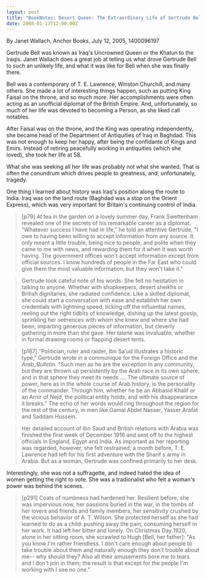 ```yaml
---
layout: post
title: "BookNotes: Desert Queen: The Extraordinary Life of Gertrude Bell: Adventurer, Adviser to Kings, Ally of Lawrence of Arabia"
date: 2008-01-13T12:00:00Z
---
```

By Janet Wallach, Anchor Books, July 12, 2005, 1400096197

Gertrude Bell was known as Iraq's Uncrowned Queen or the Khatun to the
Iraqis.  Janet Wallach does a great job at telling us what drove
Gertrude Bell to such an unlikely life, and what it was like for Bell
when she was finally there.

Bell was a contemporary of T. E. Lawrence, Winston Churchill, and many
others.  She made a lot of interesting things happen, such as putting
King Faisal on the throne, and so much more.  Her accomplishments were
often acting as an unofficial diplomat of the British Empire.  And,
unfortunately, so much of her life was devoted to becoming a Person,
as she liked call notables.

After Faisal was on the throne, and the King was operating
independently, she became head of the Department of Antiquities of
Iraq in Baghdad.  This was not enough to keep her happy, after being
the confidante of Kings and Emirs.  Instead of retiring peacefully
working in antiquities (which she loved), she took her life at 58.

What she was seeking all her life was probably not what she wanted.
That is often the conundrum which drives people to greatness, and,
unfortunately, tragedy.

One thing I learned about history was Iraq's position along the route
to India.  Iraq was on the land route (Baghdad was a stop on the
Orient Express), which was very important for Britain's continuing
control of India.


> [p79] At tea in the garden on a lovely summer day, Frank Swettenham
> revealed one of the secrets of his remarkable career as a
> diplomat. "Whatever success I have had in life," he told an attentive
> Gertrude, "I owe to having been willing to accept information from any
> source. It only meant a little trouble, being nice to people, and
> polite when they came to me with news, and rewarding them for it when
> it was worth having. The government offices won't accept information
> except from official sources. I know hundreds of people in the Far
> East who could give them the most valuable information, but they won't
> take it."  



> Gertrude took cateful note of his words. She felt no hesitation in
> talking to anyone. Whether with shopkeepers, desert sheikhs or British
> dignitaries, she radiated confidence. Like a skilled diplomat, she
> could start a conversation with ease and establish her own credentials
> with lightning speed, ticking off the influential names, reeling out
> the right tidbits of knowledge, dishing up the latest gossip,
> sprinkling her setnences with whom she knew and where she had been,
> imparting generous pieces of information, but cleverly gathering in
> more than she gave. Her talene was invaluable, whether in formal
> drawing rooms or flapping desert tents.



> [p187] "Politician, ruler and raider, Ibn Sa'ud illustrates a historic type,"
> Gertrude wrote in a communique for the Foreign Office and the
> _Arab_Bulletin_. "Such men as he are the exception in any community, but they
> are thrown up persistently by the Arab race in its own sphere, and in
> that sphere they meet its needs .... The ultimate source of power,
> here as in the whole course of Arab history, is the personality of the
> commander. Through him, whether he be an Abbasid Khalif or an Arnir of
> Nejd, the political entity holds, and with his disappearance it
> breaks." The echo of her words would ring throughout the region for
> the rest of the century, in men like Gamal Abdel Nasser, Yasser Arafat
> and Saddam Hussein.  



> Her detailed account of Ibn Saud and British relations with Arabia was
> finished the first week of December 1916 and sent off to the highest
> officials in England, Egypt and India. As important as her reporting
> was regarded, however, she felt restrained; a month before,
> T. E. Lawrence had left for his first adventure with the Sharif s army
> in Arabia. But as a woman, Gertrude was confined primarily to her
> desk.


 Interestingly, she was not a suffragette, and indeed hated the
idea of women getting the right to vote.  She was a tradionalist who
felt a woman's power was behind the scenes.


> [p291] Coats of numbness had hardened her. Resilient before, she was
> impervious now, her passions buried in the war, in the tombs of her
> lovers and friends and family members, her sensitivity crushed by the
> vicious behavior of A. T. Wilson. She protected herself as she had
> learned to do as a child: pushing away the pain, consuming herself in
> her work. It had left her bitter and lonely. On Christmas Day 1920,
> alone in her sitting room, she scrawled to Hugh [Bell, her father]:
> "As you know I'm rather friendless. I don't care enough about people
> to take trouble about them and naturally enough they don't trouble
> about me-- why should they? Also all their amusements bore me to tears
> and I don't join in them; the result is that except for the people
> I'm working with I see no one."
> 



